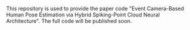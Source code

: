 This repository is used to provide the paper code "Event Camera-Based Human Pose Estimation via Hybrid Spiking-Point Cloud Neural Architecture". The full code will be published soon.
